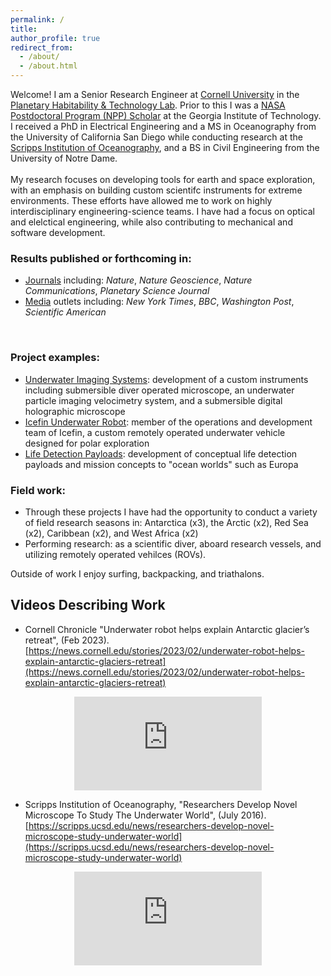 ```yaml
---
permalink: /
title:
author_profile: true
redirect_from: 
  - /about/
  - /about.html
---
```

Welcome! I am a Senior Research Engineer at [Cornell University](https://astro.cornell.edu/andrew-mullen) in the [Planetary Habitability & Technology Lab](https://schmidt.astro.cornell.edu). Prior to this I was a [NASA Postdoctoral Program (NPP) Scholar](https://cos.gatech.edu/article/andrew-mullen) at the Georgia Institute of Technology. 
I received a PhD in Electrical Engineering and a MS in Oceanography from the University of California San Diego while conducting research at the [Scripps Institution of Oceanography](https://jaffeweb.ucsd.edu), and a BS in Civil Engineering from the University of Notre Dame.
<br><br>
My research focuses on developing tools for earth and space exploration, with an emphasis on building custom scientifc instruments for extreme environments. 
These efforts have allowed me to work on highly interdisciplinary engineering-science teams. I have had a focus on optical and elelctical engineering, while also contributing to mechanical and software development.
<br>

### Results published or forthcoming in:

* [Journals](https://andrewdmullen.github.io/publications) including: *Nature*, *Nature Geoscience*, *Nature Communications*, *Planetary Science Journal*  
* [Media](https://andrewdmullen.github.io/media) outlets including: *New York Times*, *BBC*, *Washington Post*, *Scientific American*
<br>

### Project examples: 

* [Underwater Imaging Systems](https://www.nature.com/articles/ncomms12093): development of a custom instruments including submersible diver operated microscope, an underwater particle imaging velocimetry system, and a submersible digital holographic microscope 
* [Icefin Underwater Robot](https://schmidt.astro.cornell.edu/icefin/?playlist=1769ca3&video=6f76132): member of the operations and development team of Icefin, a custom remotely operated underwater vehicle designed for polar exploration
* [Life Detection Payloads](https://iopscience.iop.org/article/10.3847/PSJ/aca6ed): development of conceptual life detection payloads and mission concepts to "ocean worlds" such as Europa 


### Field work:

* Through these projects I have had the opportunity to conduct a variety of field research seasons in: Antarctica (x3), the Arctic (x2), Red Sea (x2), Caribbean (x2), and West Africa (x2)
* Performing research: as a scientific diver, aboard research vessels, and utilizing remotely operated vehilces (ROVs). 

Outside of work I enjoy surfing, backpacking, and triathalons.

## Videos Describing Work

* Cornell Chronicle "Underwater robot helps explain Antarctic glacier’s retreat", (Feb 2023). [https://news.cornell.edu/stories/2023/02/underwater-robot-helps-explain-antarctic-glaciers-retreat](https://news.cornell.edu/stories/2023/02/underwater-robot-helps-explain-antarctic-glaciers-retreat)

<center>
	<div class="embed-container">
	  <iframe
	      src="https://www.youtube.com/embed/1jCdAwRML7I"
	      frameborder="0"
	      allowfullscreen="false">
	  </iframe>
	</div>
</center>

* Scripps Institution of Oceanography, "Researchers Develop Novel Microscope To Study The Underwater World", (July 2016).
[https://scripps.ucsd.edu/news/researchers-develop-novel-microscope-study-underwater-world](https://scripps.ucsd.edu/news/researchers-develop-novel-microscope-study-underwater-world)

<center>
	<div class="embed-container">
	  <iframe
	      src="https://www.youtube.com/embed/Gf-cxm-KeK8"
	      frameborder="0"
	      allowfullscreen="false">
	  </iframe>
	</div>
</center>

<!---
<style>
	ul { margin-top: -20px; margin-bottom: 20px;}
	li { margin-top: 0px; margin-bottom: 0px;}
</style>
--->